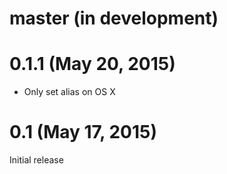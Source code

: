 master (in development)
=======================

0.1.1 (May 20, 2015)
====================

- Only set alias on OS X

0.1 (May 17, 2015)
==================

Initial release
